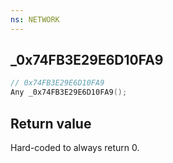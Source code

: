 ```yaml
---
ns: NETWORK
---
```

## _0x74FB3E29E6D10FA9

```c
// 0x74FB3E29E6D10FA9
Any _0x74FB3E29E6D10FA9();
```

## Return value
Hard-coded to always return 0.